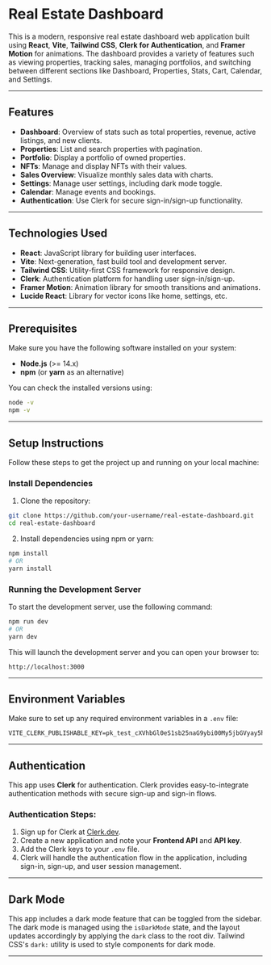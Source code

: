 # **Real Estate Dashboard**

This is a modern, responsive real estate dashboard web application built using **React**, **Vite**, **Tailwind CSS**, **Clerk for Authentication**, and **Framer Motion** for animations. The dashboard provides a variety of features such as viewing properties, tracking sales, managing portfolios, and switching between different sections like Dashboard, Properties, Stats, Cart, Calendar, and Settings.

---

## **Features**

- **Dashboard**: Overview of stats such as total properties, revenue, active listings, and new clients.
- **Properties**: List and search properties with pagination.
- **Portfolio**: Display a portfolio of owned properties.
- **NFTs**: Manage and display NFTs with their values.
- **Sales Overview**: Visualize monthly sales data with charts.
- **Settings**: Manage user settings, including dark mode toggle.
- **Calendar**: Manage events and bookings.
- **Authentication**: Use Clerk for secure sign-in/sign-up functionality.

---

## **Technologies Used**

- **React**: JavaScript library for building user interfaces.
- **Vite**: Next-generation, fast build tool and development server.
- **Tailwind CSS**: Utility-first CSS framework for responsive design.
- **Clerk**: Authentication platform for handling user sign-in/sign-up.
- **Framer Motion**: Animation library for smooth transitions and animations.
- **Lucide React**: Library for vector icons like home, settings, etc.

---

## **Prerequisites**

Make sure you have the following software installed on your system:

- **Node.js** (>= 14.x)
- **npm** (or **yarn** as an alternative)

You can check the installed versions using:

```bash
node -v
npm -v
```

---

## **Setup Instructions**

Follow these steps to get the project up and running on your local machine:

### **Install Dependencies**

1. Clone the repository:

```bash
git clone https://github.com/your-username/real-estate-dashboard.git
cd real-estate-dashboard
```

2. Install dependencies using npm or yarn:

```bash
npm install
# OR
yarn install
```

### **Running the Development Server**

To start the development server, use the following command:

```bash
npm run dev
# OR
yarn dev
```

This will launch the development server and you can open your browser to:

```
http://localhost:3000
```

---

## **Environment Variables**

Make sure to set up any required environment variables in a `.env` file:

```env
VITE_CLERK_PUBLISHABLE_KEY=pk_test_cXVhbGl0eS1sb25naG9ybi00My5jbGVyay5hY2NvdW50cy5kZXYk
```


---

## **Authentication**

This app uses **Clerk** for authentication. Clerk provides easy-to-integrate authentication methods with secure sign-up and sign-in flows.

### **Authentication Steps**:

1. Sign up for Clerk at [Clerk.dev](https://clerk.dev/).
2. Create a new application and note your **Frontend API** and **API key**.
3. Add the Clerk keys to your `.env` file.
4. Clerk will handle the authentication flow in the application, including sign-in, sign-up, and user session management.

---

## **Dark Mode**

This app includes a dark mode feature that can be toggled from the sidebar. The dark mode is managed using the `isDarkMode` state, and the layout updates accordingly by applying the `dark` class to the root div. Tailwind CSS's `dark:` utility is used to style components for dark mode.

---
